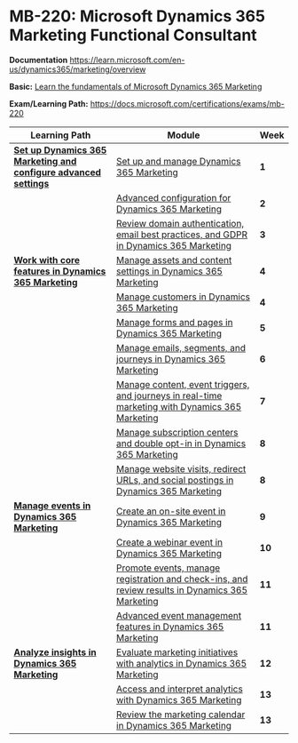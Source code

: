 # MB-220: Microsoft Dynamics 365 Marketing Functional Consultant

**Documentation** https://learn.microsoft.com/en-us/dynamics365/marketing/overview

**Basic:** [Learn the fundamentals of Microsoft Dynamics 365 Marketing](https://learn.microsoft.com/en-us/training/paths/learn-fundamentals-of-microsoft-dynamics-365-marketing/)

**Exam/Learning Path:** https://docs.microsoft.com/certifications/exams/mb-220

| **Learning Path** | **Module** | **Week** |
|-|-|-|
|**[Set up Dynamics 365 Marketing and configure advanced settings](https://docs.microsoft.com/learn/paths/get-started-with-marketing/)**| [Set up and manage Dynamics 365 Marketing](https://docs.microsoft.com/learn/modules/get-started-set-up-and-manage/) | **1** 
| | [Advanced configuration for Dynamics 365 Marketing](https://docs.microsoft.com/learn/modules/get-started-advanced-configuration/) | **2** 
| | [Review domain authentication, email best practices, and GDPR in Dynamics 365 Marketing](https://docs.microsoft.com/learn/modules/review-authentication-dynamics-365-marketing/) | **3** 
|**[Work with core features in Dynamics 365 Marketing](https://docs.microsoft.com/learn/paths/work-core-features-marketing/)**| [Manage assets and content settings in Dynamics 365 Marketing](https://docs.microsoft.com/learn/modules/manage-assets-content-settings/) | **4** 
| | [Manage customers in Dynamics 365 Marketing](https://docs.microsoft.com/learn/modules/manage-customers/) | **4** 
| | [Manage forms and pages in Dynamics 365 Marketing](https://docs.microsoft.com/learn/modules/manage-forms-pages-subscriptions/) | **5** 
| | [Manage emails, segments, and journeys in Dynamics 365 Marketing](https://docs.microsoft.com/learn/modules/manage-emails-journey/) | **6** 
| | [Manage content, event triggers, and journeys in real-time marketing with Dynamics 365 Marketing](https://docs.microsoft.com/learn/modules/manage-content-event-triggers-journeys/) | **7** 
| | [Manage subscription centers and double opt-in in Dynamics 365 Marketing](https://docs.microsoft.com/learn/modules/manage-subscription-centers-double-opt/) | **8** 
| | [Manage website visits, redirect URLs, and social postings in Dynamics 365 Marketing](https://docs.microsoft.com/learn/modules/manage-websites-redirects-social/) | **8** 
|**[Manage events in Dynamics 365 Marketing](https://docs.microsoft.com/learn/paths/manage-events-dynamics-365-marketing/)**| [Create an on-site event in Dynamics 365 Marketing](https://docs.microsoft.com/learn/modules/create-event-marketing/) | **9** 
| | [Create a webinar event in Dynamics 365 Marketing](https://docs.microsoft.com/learn/modules/create-webinar-event-dynamics-365-marketing/) | **10** 
| | [Promote events, manage registration and check-ins, and review results in Dynamics 365 Marketing](https://docs.microsoft.com/learn/modules/promote-events-dynamics-365-marketing/) | **11** 
| | [Advanced event management features in Dynamics 365 Marketing](https://docs.microsoft.com/learn/modules/advanced-event-management-marketing/) | **11** 
|**[Analyze insights in Dynamics 365 Marketing](https://docs.microsoft.com/learn/paths/analyze-marketing-insights/)**| [Evaluate marketing initiatives with analytics in Dynamics 365 Marketing](https://docs.microsoft.com/learn/modules/analyze-insights-marketing/) | **12** 
| | [Access and interpret analytics with Dynamics 365 Marketing](https://docs.microsoft.com/learn/modules/access-interpret-analytics-marketing/) | **13** 
| | [Review the marketing calendar in Dynamics 365 Marketing](https://docs.microsoft.com/learn/modules/marketing-calendar/) | **13**
